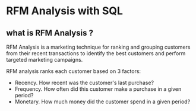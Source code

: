 # RFM Analysis with SQL

## what is RFM Analysis ?

RFM Analysis is a marketing technique for ranking and grouping customers from their recent transactions to identify the best customers and perform targeted marketing campaigns.

RFM analysis ranks each customer based on 3 factors:
- Recency. How recent was the customer's last purchase?
- Frequency. How often did this customer make a purchase in a given period?
- Monetary. How much money did the customer spend in a given period?

